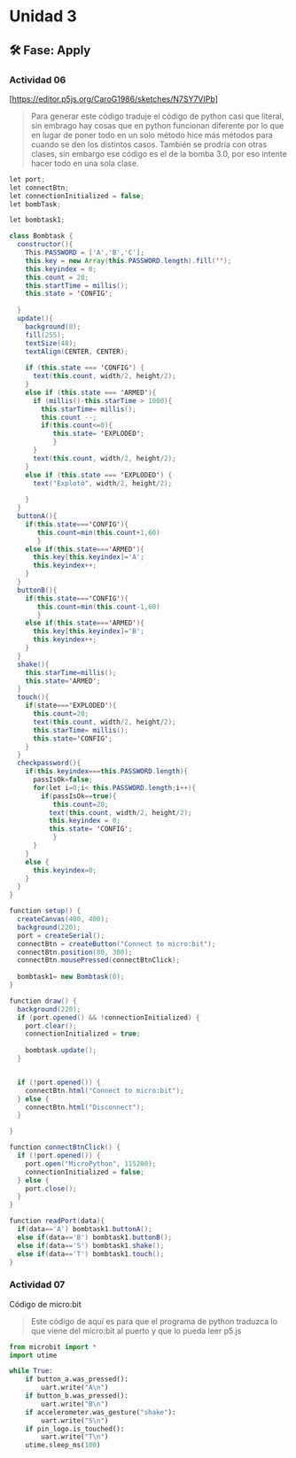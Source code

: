 # Unidad 3


## 🛠 Fase: Apply

### Actividad 06

[https://editor.p5js.org/CaroG1986/sketches/N7SY7VIPb]

>Para generar este código traduje el código de python casi que literal, sin embrago hay cosas que en python funcionan diferente por lo que en lugar de poner todo en un solo método hice más métodos para cuando se den los distintos casos. También se prodría con otras clases, sin embargo ese código es el de la bomba 3.0, por eso intente hacer todo en una sola clase.

``` java script
let port;
let connectBtn;
let connectionInitialized = false;
let bombTask;

let bombtask1;

class Bombtask {
  constructor(){
    This.PASSWORD = ['A','B','C'];
    this.key = new Array(this.PASSWORD.length).fill('');
    this.keyindex = 0;
    this.count = 20;
    this.startTime = millis();
    this.state = 'CONFIG';
    
  }
  update(){
    background(0);
    fill(255);
    textSize(48);
    textAlign(CENTER, CENTER);
    
    if (this.state === 'CONFIG') {
      text(this.count, width/2, height/2);
    }
    else if (this.state === 'ARMED'){
      if (millis()-this.starTime > 1000){
        this.starTime= millis();
        this.count --;
        if(this.count<=0){
           this.state= 'EXPLODED';
           }
      }
      text(this.count, width/2, height/2);
    }
    else if (this.state === 'EXPLODED') {
      text("Explotó", width/2, height/2);
    
    }
  }
  buttonA(){
    if(this.state==='CONFIG'){
       this.count=min(this.count+1,60)
       }
    else if(this.state==='ARMED'){
      this.key[this.keyindex]='A';
      this.keyindex++;
    }
  }
  buttonB(){
    if(this.state==='CONFIG'){
       this.count=min(this.count-1,60)
       }
    else if(this.state==='ARMED'){
      this.key[this.keyindex]='B';
      this.keyindex++;
    }
  }
  shake(){
    this.starTime=millis();
    this.state='ARMED';
  }
  touch(){
    if(state==='EXPLODED'){
      this.count=20;
      text(this.count, width/2, height/2);
      this.starTime= millis();
      this.state='CONFIG';
    }
  }
  checkpassword(){
    if(this.keyindex===this.PASSWORD.length){
      passIsOk=false;
      for(let i=0;i< this.PASSWORD.length;i++){
        if(passIsOk==true){
           this.count=20;
          text(this.count, width/2, height/2);
          this.keyindex = 0;
          this.state= 'CONFIG';
           }
      }
    }
    else {
      this.keyindex=0;
    }
  }
}

function setup() {
  createCanvas(400, 400);
  background(220);
  port = createSerial();
  connectBtn = createButton("Connect to micro:bit");
  connectBtn.position(80, 300);
  connectBtn.mousePressed(connectBtnClick);
  
  bombtask1= new Bombtask(0);
}

function draw() {
  background(220);
  if (port.opened() && !connectionInitialized) {
    port.clear();
    connectionInitialized = true;
    
    bombtask.update();
  }


  if (!port.opened()) {
    connectBtn.html("Connect to micro:bit");
  } else {
    connectBtn.html("Disconnect");
  }

}

function connectBtnClick() {
  if (!port.opened()) {
    port.open("MicroPython", 115200);
    connectionInitialized = false;
  } else {
    port.close();
  }
}

function readPort(data){
  if(data=='A') bombtask1.buttonA();
  else if(data=='B') bombtask1.buttonB();
  else if(data=='S') bombtask1.shake();
  else if(data=='T') bombtask1.touch();
}
```

### Actividad 07

Código de micro:bit 

>Este código de aquí es para que el programa de python traduzca lo que viene del micro:bit al puerto y que lo pueda leer p5.js

``` python
from microbit import *
import utime

while True:
    if button_a.was_pressed():
        uart.write("A\n")
    if button_b.was_pressed():
        uart.write("B\n")
    if accelerometer.was_gesture("shake"):
        uart.write("S\n")
    if pin_logo.is_touched():
        uart.write("T\n")
    utime.sleep_ms(100)
```
